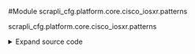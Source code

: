 <link rel="preload stylesheet" as="style" href="https://cdnjs.cloudflare.com/ajax/libs/10up-sanitize.css/11.0.1/sanitize.min.css" integrity="sha256-PK9q560IAAa6WVRRh76LtCaI8pjTJ2z11v0miyNNjrs=" crossorigin>
<link rel="preload stylesheet" as="style" href="https://cdnjs.cloudflare.com/ajax/libs/10up-sanitize.css/11.0.1/typography.min.css" integrity="sha256-7l/o7C8jubJiy74VsKTidCy1yBkRtiUGbVkYBylBqUg=" crossorigin>
<link rel="stylesheet preload" as="style" href="https://cdnjs.cloudflare.com/ajax/libs/highlight.js/10.1.1/styles/github.min.css" crossorigin>
<script defer src="https://cdnjs.cloudflare.com/ajax/libs/highlight.js/10.1.1/highlight.min.js" integrity="sha256-Uv3H6lx7dJmRfRvH8TH6kJD1TSK1aFcwgx+mdg3epi8=" crossorigin></script>
<script>window.addEventListener('DOMContentLoaded', () => hljs.initHighlighting())</script>















#Module scrapli_cfg.platform.core.cisco_iosxr.patterns

scrapli_cfg.platform.core.cisco_iosxr.patterns

<details class="source">
    <summary>
        <span>Expand source code</span>
    </summary>
    <pre>
        <code class="python">
"""scrapli_cfg.platform.core.cisco_iosxr.patterns"""
import re

BANNER_PATTERN = re.compile(
    pattern=r"^banner\s(?:(exec|incoming|login|motd|prompt-timeout|slip-ppp)\s)"
    r"(?P<delim>.{1}).*\?P=delim",
    flags=re.I | re.M | re.S,
)

TIMESTAMP_PATTERN = datetime_pattern = re.compile(
    r"^(mon|tue|wed|thu|fri|sat|sun)\s+"
    r"(jan|feb|mar|apr|may|jun|jul|aug|sep|oct|nov|dec)\s+"
    r"\d+\s+\d+:\d+:\d+((\.\d+\s\w+)|\s\d+)$",
    flags=re.M | re.I,
)
BUILD_CONFIG_PATTERN = re.compile(r"(^building configuration\.\.\.$)", flags=re.I | re.M)
CONFIG_VERSION_PATTERN = re.compile(r"(^!! ios xr.*$)", flags=re.I | re.M)
CONFIG_CHANGE_PATTERN = re.compile(r"(^!! last config.*$)", flags=re.I | re.M)
OUTPUT_HEADER_PATTERN = re.compile(
    pattern=rf"{TIMESTAMP_PATTERN.pattern}|"
    rf"{BUILD_CONFIG_PATTERN.pattern}|"
    rf"{CONFIG_VERSION_PATTERN.pattern}|"
    rf"{CONFIG_CHANGE_PATTERN.pattern}",
    flags=re.I | re.M,
)

END_PATTERN = re.compile(pattern="end$")

# pre-canned config section grabber patterns

# match all ethernet interfaces w/ or w/out config items below them
ETHERNET_INTERFACES = re.compile(
    pattern=r"(^interface \w+ethernet(?:\d|\/)+$(?:\n^\s{1}.*$)*\n!\n)+", flags=re.I | re.M
)
# match mgmteth[numbers, letters, forward slashes] interface and config items below it
MANAGEMENT_ONE_INTERFACE = re.compile(
    pattern=r"^^interface mgmteth(?:[a-z0-9\/]+)(?:\n^\s.*$)*\n!", flags=re.I | re.M
)
        </code>
    </pre>
</details>